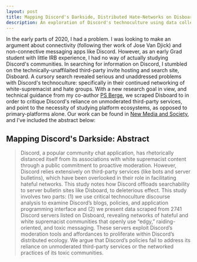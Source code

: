 ```yaml
---
layout: post
title: Mapping Discord's Darkside, Distributed Hate-Networks on Disboard
description: An exploration of Discord's technoculture using data collected from the third-party search board, Disboard.
---
```


In the early parts of 2020, I had a problem. I was looking to make an argument about connectivity (following ther work of Jose Van Djick) and non-connective messaging apps like Discord. However, as an early Grad student with little IRB experience, I had no way of actually studying Discord's communities. In searching for information on Discord, I stumbled on the technically-unaffilaited third-party invite hosting and search site, Disboard. A cursory search revealed serious and unaddressed problems with Discord's technoculture: specifically in their continued networking of white-supremacist and hate groups. With a new research goal in view, and technical guidance from my co-author [PS Berge](https://psberge.com/), we scraped Disboard to in order to critique Discord's reliance on unmoderated third-party services, and point to the necessity of studying platform ecosystems, as opposed to primary-platforms alone. Our work can be found in [New Media and Society](https://journals.sagepub.com/doi/abs/10.1177/14614448211062548), and I've included the abstract below:


Mapping Discord's Darkside: Abstract
------------
>Discord, a popular community chat application, has rhetorically distanced itself from its associations with white supremacist content through a public commitment to proactive moderation. However, Discord relies extensively on third-party services (like bots and server bulletins), which have been overlooked in their role in facilitating hateful networks. This study notes how Discord offloads searchability to server bulletin sites like Disboard, to deleterious effect. This study involves two parts: (1) we use critical technoculture discourse analysis to examine Discord’s blogs, policies, and application programming interface and (2) we present data scraped from 2741 Discord servers listed on Disboard, revealing networks of hateful and white supremacist communities that openly use “edgy,” raiding-oriented, and toxic messaging. These servers exploit Discord’s moderation tools and affordances to proliferate within Discord’s distributed ecology. We argue that Discord’s policies fail to address its reliance on unmoderated third-party services or the networked practices of its toxic communities.

